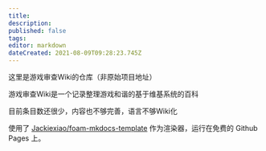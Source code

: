 ```yaml
---
title: 
description: 
published: false
tags: 
editor: markdown
dateCreated: 2021-08-09T09:28:23.745Z
---
```


这里是游戏审查Wiki的仓库（非原始项目地址）

游戏审查Wiki是一个记录整理游戏和谐的基于维基系统的百科

目前条目数还很少，内容也不够完善，语言不够Wiki化

使用了 [Jackiexiao/foam-mkdocs-template](https://github.com/Jackiexiao/foam-mkdocs-template) 作为渲染器，运行在免费的 Github Pages 上。
